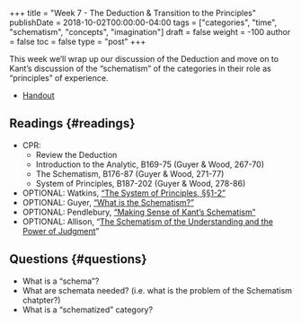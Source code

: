 +++
title = "Week 7 - The Deduction & Transition to the Principles"
publishDate = 2018-10-02T00:00:00-04:00
tags = ["categories", "time", "schematism", "concepts", "imagination"]
draft = false
weight = -100
author = false
toc = false
type = "post"
+++

This week we&rsquo;ll wrap up our discussion of the Deduction and move on to Kant&rsquo;s
discussion of the &ldquo;schematism&rdquo; of the categories in their role as &ldquo;principles&rdquo;
of experience.

-   [Handout](/materials/handouts/handout6-schematism.pdf)


## Readings {#readings}

-   CPR:
    -   Review the Deduction
    -   Introduction to the Analytic, B169-75 (Guyer & Wood, 267-70)
    -   The Schematism, B176-87 (Guyer & Wood, 271-77)
    -   System of Principles, B187-202 (Guyer & Wood, 278-86)
-   OPTIONAL: Watkins, [&ldquo;The System of Principles, §§1-2&rdquo;](https://www.dropbox.com/s/o3fnqe672dafpt8/watkins2010%5Fthe%5Fsystem%5Fof%5Fprinciples.pdf?dl=0)
-   OPTIONAL: Guyer, [&ldquo;What is the Schematism?&rdquo;](https://www.dropbox.com/s/nkrbzkhdwzgbxmn/guyer1987-ch6%5FWhat%5Fis%5Fthe%5FSchematism.pdf?dl=0)
-   OPTIONAL: Pendlebury, [&ldquo;Making Sense of Kant&rsquo;s Schematism&rdquo;](https://www.dropbox.com/s/1azal1iky0al3c3/pendlebury1995%5Fmaking%5Fsense%5Fof%5Fkant%2527s%5Fschematism.pdf?dl=0)
-   OPTIONAL: Allison, &ldquo;[The Schematism of the Understanding and the Power of Judgment](https://www.dropbox.com/s/o16iodt1blq6dks/allison2004-ch8%5FThe%5FSchematism%5Fof%5Fthe%5FUnderstanding%5Fand%5Fthe%5FPower%5Fof%5FJudgment.pdf?dl=0)&rdquo;


## Questions {#questions}

-   What is a &ldquo;schema&rdquo;?
-   What are schemata needed? (i.e. what is the problem of the Schematism chatpter?)
-   What is a &ldquo;schematized&rdquo; category?

